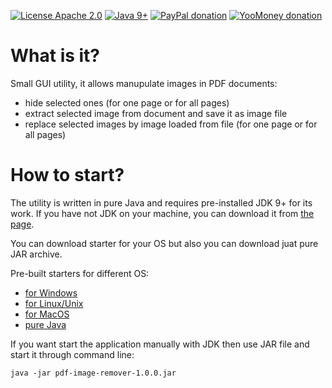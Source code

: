 [![License Apache 2.0](https://img.shields.io/badge/license-Apache%20License%202.0-green.svg)](http://www.apache.org/licenses/LICENSE-2.0)
[![Java 9+](https://img.shields.io/badge/java-9%2b-green.svg)](https://bell-sw.com/pages/downloads/#/java-11-lts)
[![PayPal donation](https://img.shields.io/badge/donation-PayPal-cyan.svg)](https://www.paypal.com/cgi-bin/webscr?cmd=_s-xclick&hosted_button_id=AHWJHJFBAWGL2)
[![YooMoney donation](https://img.shields.io/badge/donation-Yoo.money-blue.svg)](https://yoomoney.ru/to/41001158080699)


# What is it?

Small GUI utility, it allows manupulate images in PDF documents:
 - hide selected ones (for one page or for all pages)
 - extract selected image from document and save it as image file
 - replace selected images by image loaded from file (for one page or for all pages)

# How to start?

The utility is written in pure Java and requires pre-installed JDK 9+ for its work. If you have not JDK on your machine, you can download it from [the page](https://libericajdk.ru/pages/downloads/#/java-11-lts).

You can download starter for your OS but also you can download juat pure JAR archive.

Pre-built starters for different OS:
 - [for Windows](https://github.com/raydac/pdf-image-remover/releases/download/1.0.0/pdf-image-remover-1.0.exe)
 - [for Linux/Unix](https://github.com/raydac/pdf-image-remover/releases/download/1.0.0/pdf-image-remover-1.0-SNAPSHOT.sh)
 - [for MacOS](https://github.com/raydac/pdf-image-remover/releases/download/1.0.0/pdf-image-remover_1.0.dmg)
 - [pure Java](https://github.com/raydac/pdf-image-remover/releases/download/1.0.0/pdf-image-remover-1.0.jar)

If you want start the application manually with JDK then use JAR file and start it through command line:
```
java -jar pdf-image-remover-1.0.0.jar
```
